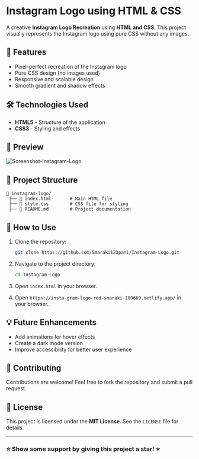 # Instagram Logo using HTML & CSS

A creative **Instagram Logo Recreation** using **HTML and CSS**. This project visually represents the Instagram logo using pure CSS without any images.

## 🚀 Features

- Pixel-perfect recreation of the Instagram logo
- Pure CSS design (no images used)
- Responsive and scalable design
- Smooth gradient and shadow effects

## 🛠️ Technologies Used

- **HTML5** - Structure of the application
- **CSS3** - Styling and effects

## 📸 Preview
![Screenshot-Instagram-Logo](https://github.com/user-attachments/assets/1ff816de-b07b-47cd-8fe8-1df3cb689c18)


## 📂 Project Structure

```
📁 instagram-logo/
 ├── 📄 index.html       # Main HTML file
 ├── 📄 style.css        # CSS file for styling
 ├── 📄 README.md        # Project documentation
```

## 🎯 How to Use

1. Clone the repository:
   ```sh
   git clone https://github.com/Smaraki123pani/Instagram-Logo.git
   ```
2. Navigate to the project directory:
   ```sh
   cd Instagram-Logo
   ```
3. Open `index.html` in your browser.

4. Open `https://insta-gram-logo-red-smaraki-100669.netlify.app/` in your browser.

## 💡 Future Enhancements

- Add animations for hover effects
- Create a dark mode version
- Improve accessibility for better user experience

## 🙌 Contributing

Contributions are welcome! Feel free to fork the repository and submit a pull request.

## 📜 License

This project is licensed under the **MIT License**. See the `LICENSE` file for details.

---

### ⭐ Show some support by giving this project a star! ⭐



